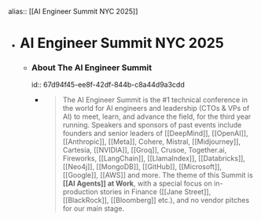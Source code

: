 alias:: [[AI Engineer Summit NYC 2025]]

- # AI Engineer Summit NYC 2025
	- ### About The AI Engineer Summit
	  id:: 67d94f45-ee8f-42df-844b-c8a44d9a3cdd
		- > The AI Engineer Summit is the #1 technical conference in the world for AI engineers and leadership (CTOs & VPs of AI) to meet, learn, and advance the field, for the third year running. Speakers and sponsors of past events include founders and senior leaders of [[DeepMind]], [[OpenAI]], [[Anthropic]], [[Meta]], Cohere, Mistral, [[Midjourney]], Cartesia, [[NVIDIA]], [[Groq]], Crusoe, Together.ai, Fireworks, [[LangChain]], [[LlamaIndex]], [[Databricks]], [[Neo4j]], [[MongoDB]], [[GitHub]], [[Microsoft]], [[Google]], [[AWS]] and more.
		  > The theme of this Summit is **[[AI Agents]] at Work**, with a special focus on in-production stories in Finance ([[Jane Street]], [[BlackRock]], [[Bloomberg]] etc.), and no vendor pitches for our main stage.